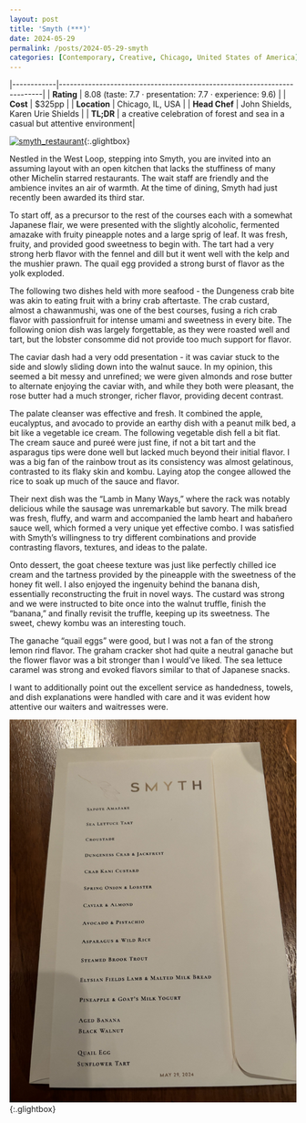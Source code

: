 ```yaml
---
layout: post
title: 'Smyth (***)'
date: 2024-05-29
permalink: /posts/2024-05-29-smyth
categories: [Contemporary, Creative, Chicago, United States of America]
---
```


<!--more-->



|------------|-------------------------------------------------------------------------|
| **Rating** | 8.08 (taste: 7.7 · presentation: 7.7 · experience: 9.6)                 |
| **Cost**   | $325pp                                                                  |
| **Location** | Chicago, IL, USA                                                      |
| **Head Chef** | John Shields, Karen Urie Shields                                     |
| **TL;DR**  |  a creative celebration of forest and sea in a casual but attentive environment|


[![smyth_restaurant](../assets/image/smyth/restaurant.jpg)](../assets/image/smyth/restaurant.jpg){:.glightbox}

Nestled in the West Loop, stepping into Smyth, you are invited into an assuming layout with an open kitchen that lacks the stuffiness of many other Michelin starred restaurants. The wait staff are friendly and the ambience invites an air of warmth. At the time of dining, Smyth had just recently been awarded its third star.

To start off, as a precursor to the rest of the courses each with a somewhat Japanese flair, we were presented with the slightly alcoholic, fermented amazake with fruity pineapple notes and a large sprig of leaf. It was fresh, fruity, and provided good sweetness to begin with. The tart had a very strong herb flavor with the fennel and dill but it went well with the kelp and the mushier prawn. The quail egg provided a strong burst of flavor as the yolk exploded. 

The following two dishes held with more seafood - the Dungeness crab bite was akin to eating fruit with a briny crab aftertaste. The crab custard, almost a chawanmushi, was one of the best courses, fusing a rich crab flavor with passionfruit for intense umami and sweetness in every bite. The following onion dish was largely forgettable, as they were roasted well and tart, but the lobster consomme did not provide too much support for flavor.

The caviar dash had a very odd presentation - it was caviar stuck to the side and slowly sliding down into the walnut sauce. In my opinion, this seemed a bit messy and unrefined; we were given almonds and rose butter to alternate enjoying the caviar with, and while they both were pleasant, the rose butter had a much stronger, richer flavor, providing decent contrast.

The palate cleanser was effective and fresh. It combined the apple, eucalyptus, and avocado to provide an earthy dish with a peanut milk bed, a bit like a vegetable ice cream. The following vegetable dish fell a bit flat. The cream sauce and pureé were just fine, if not a bit tart and the asparagus tips were done well but lacked much beyond their initial flavor. I was a big fan of the rainbow trout as its consistency was almost gelatinous, contrasted to its flaky skin and kombu. Laying atop the congee allowed the rice to soak up much of the sauce and flavor. 

Their next dish was the “Lamb in Many Ways,” where the rack was notably delicious while the sausage was unremarkable but savory. The milk bread was fresh, fluffy, and warm and accompanied the lamb heart and habañero sauce well, which formed a very unique yet effective combo. I was satisfied with Smyth’s willingness to try different combinations and provide contrasting flavors, textures, and ideas to the palate.

Onto dessert, the goat cheese texture was just like perfectly chilled ice cream and the tartness provided by the pineapple with the sweetness of the honey fit well. I also enjoyed the ingenuity behind the banana dish, essentially reconstructing the fruit in novel ways. The custard was strong and we were instructed to bite once into the walnut truffle, finish the “banana,” and finally revisit the truffle, keeping up its sweetness. The sweet, chewy kombu was an interesting touch. 

The ganache “quail eggs” were good, but I was not a fan of the strong lemon rind flavor. The graham cracker shot had quite a neutral ganache but the flower flavor was a bit stronger than I would’ve liked. The sea lettuce caramel was strong and evoked flavors similar to that of Japanese snacks.

I want to additionally point out the excellent service as handedness, towels, and dish explanations were handled with care and it was evident how attentive our waiters and waitresses were. 

[![smyth_menu](../assets/image/smyth/00.jpg)](../assets/image/smyth/00.jpg){:.glightbox}

<!-- - selector: smyth_slider
  captions: true
  bullets: true
  images:
  - src: /images/smyth/01.jpg
    alt: "01: sapote amazake with edible pineapple leaf"
  - src: /images/smyth/02.jpg
    alt: "02: kelp, spot prawn, fennel, dill, basil, tart"
  - src: /images/smyth/03.jpg
    alt: "03: quail egg, puff, seaweed, yolk sauce"
  - src: /images/smyth/04.jpg
    alt: "04: Dungeness crab, jackfruit"
  - src: /images/smyth/05.jpg
    alt: "05: crab kani custard, passionfruit, miso, amazake"
  - src: /images/smyth/06.jpg
    alt: "06: spring onion jelly, lobster consommé, rhubarb"
  - src: /images/smyth/07.jpg
    alt: "07: rose butter, artichoke vinaigrette, black walnut sauce, caviar"
  - src: /images/smyth/08.jpg
    alt: "08: avocado, eucalyptus, peanut milk, green apple, slushie"
  - src: /images/smyth/09.jpg
    alt: "09: buckwheat amazake, asparagus tips, young spruce, asparagus pureé"
  - src: /images/smyth/10.jpg
    alt: "10: steamed brook trout, kombu, congee, seaweed, turnip juice braise, soy glaze"
  - src: /images/smyth/11-01.jpg
    alt: "11-01: lamb multiple ways with lamb tongue draped over lamb rack, fried lamb fat on top, foie gras, lamb liver sausage"
  - src: /images/smyth/11-02.jpg
    alt: "11-02: milk bread with sourdough, lamb heart sauce with habañero peppers"
  - src: /images/smyth/12.jpg
    alt: "12: cheese, honey, pineapple, goat's milk yogurt"
  - src: /images/smyth/13-01.jpg
    alt: "13-01: banana custard shaped like a banana made with overripe banana peel oil, kombu braised in fruit, fruit demiglace"
  - src: /images/smyth/13-02.jpg
    alt: "13-02: black walnut truffle with caramel, bits of black walnut"
  - src: /images/smyth/14-01.jpg
    alt: "14-01: white chocolate ganachee quail eggs, lemon rind, sunflower, tart"
  - src: /images/smyth/14-02.jpg
    alt: "14-02: graham cracker shot with ganache, flowers from garden"
  - src: /images/smyth/15.jpg
    alt: "15: sea lettuce caramel"
  settings:
    height: "'auto'"
    effect: "'fade'" -->